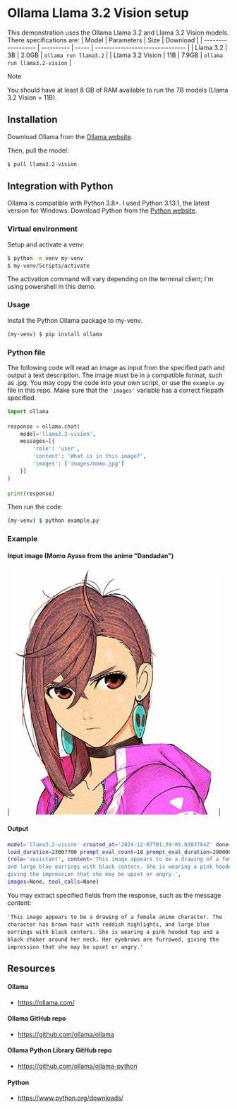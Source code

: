 # Ollama Llama 3.2 Vision setup
This demonstration uses the Ollama Llama 3.2 and Llama 3.2 Vision models. There specifications are:
| Model              | Parameters | Size  | Download                         |
| ------------------ | ---------- | ----- | -------------------------------- |
| Llama 3.2          | 3B         | 2.0GB | `ollama run llama3.2`            |
| Llama 3.2 Vision   | 11B        | 7.9GB | `ollama run llama3.2-vision`     |

> [!NOTE]
> You should have at least 8 GB of RAM available to run the 7B models (Llama 3.2 Vision = 11B).

## Installation 
Download Ollama from the <a href="https://ollama.com/">Ollama website</a>.

Then, pull the model:
```bash
$ pull llama3.2-vision
```

## Integration with Python
Ollama is compatible with Python 3.8+. I used Python 3.13.1, the latest version for Windows. Download Python from the <a href ="https://www.python.org/downloads/">Python website</a>. 

### Virtual environment
Setup and activate a venv:
```bash
$ python -m venv my-venv
$ my-venv/Scripts/activate
```

The activation command will vary depending on the terminal client; I'm using powershell in this demo.

### Usage
Install the Python Ollama package to my-venv.
```bash
(my-venv) $ pip install ollama
```

### Python file
The following code will read an image as input from the specified path and output a text description. The image must be in a compatible format, such as .jpg. You may copy the code into your own script, or use the `example.py` file in this repo. Make sure that the `'images'` variable has a correct filepath specified.
```python
import ollama

response = ollama.chat(
    model='llama3.2-vision',
    messages=[{
        'role': 'user',
        'content': 'What is in this image?',
        'images': ['images/momo.jpg']
    }]
)

print(response)
```

Then run the code:
```bash
(my-venv) $ python example.py
```

### Example
#### Input image (Momo Ayase from the anime "Dandadan")
|<img src="images/momo.jpg">|

#### Output
```bash
model='llama3.2-vision' created_at='2024-12-07T01:39:05.0383784Z' done=True done_reason='stop' total_duration=5086385300 
load_duration=23007700 prompt_eval_count=18 prompt_eval_duration=290000000 eval_count=67 eval_duration=4683000000 message=Messag
(role='assistant', content='This image appears to be a drawing of a female anime character. The character has brown hair with reddish highlights, 
and large blue earrings with black centers. She is wearing a pink hooded top and a black choker around her neck. Her eyebrows are furrowed, 
giving the impression that she may be upset or angry.', 
images=None, tool_calls=None)
```

You may extract specified fields from the response, such as the message content: 

`'This image appears to be a drawing of a female anime character. The character has brown hair with reddish highlights, and large blue earrings with black centers. She is wearing a pink hooded top and a black choker around her neck. Her eyebrows are furrowed, giving the impression that she may be upset or angry.'`

## Resources
#### Ollama
* https://ollama.com/

#### Ollama GitHub repo
* https://github.com/ollama/ollama

#### Ollama Python Library GitHub repo
* https://github.com/ollama/ollama-python

#### Python
* https://www.python.org/downloads/